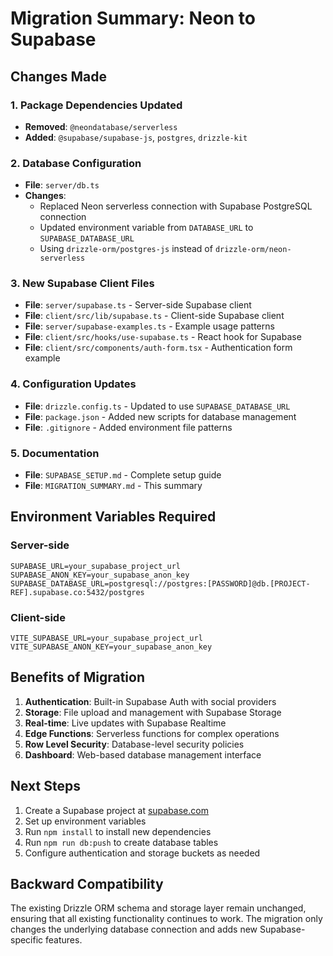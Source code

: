 # Migration Summary: Neon to Supabase

## Changes Made

### 1. Package Dependencies Updated
- **Removed**: `@neondatabase/serverless`
- **Added**: `@supabase/supabase-js`, `postgres`, `drizzle-kit`

### 2. Database Configuration
- **File**: `server/db.ts`
- **Changes**: 
  - Replaced Neon serverless connection with Supabase PostgreSQL connection
  - Updated environment variable from `DATABASE_URL` to `SUPABASE_DATABASE_URL`
  - Using `drizzle-orm/postgres-js` instead of `drizzle-orm/neon-serverless`

### 3. New Supabase Client Files
- **File**: `server/supabase.ts` - Server-side Supabase client
- **File**: `client/src/lib/supabase.ts` - Client-side Supabase client
- **File**: `server/supabase-examples.ts` - Example usage patterns
- **File**: `client/src/hooks/use-supabase.ts` - React hook for Supabase
- **File**: `client/src/components/auth-form.tsx` - Authentication form example

### 4. Configuration Updates
- **File**: `drizzle.config.ts` - Updated to use `SUPABASE_DATABASE_URL`
- **File**: `package.json` - Added new scripts for database management
- **File**: `.gitignore` - Added environment file patterns

### 5. Documentation
- **File**: `SUPABASE_SETUP.md` - Complete setup guide
- **File**: `MIGRATION_SUMMARY.md` - This summary

## Environment Variables Required

### Server-side
```env
SUPABASE_URL=your_supabase_project_url
SUPABASE_ANON_KEY=your_supabase_anon_key
SUPABASE_DATABASE_URL=postgresql://postgres:[PASSWORD]@db.[PROJECT-REF].supabase.co:5432/postgres
```

### Client-side
```env
VITE_SUPABASE_URL=your_supabase_project_url
VITE_SUPABASE_ANON_KEY=your_supabase_anon_key
```

## Benefits of Migration

1. **Authentication**: Built-in Supabase Auth with social providers
2. **Storage**: File upload and management with Supabase Storage
3. **Real-time**: Live updates with Supabase Realtime
4. **Edge Functions**: Serverless functions for complex operations
5. **Row Level Security**: Database-level security policies
6. **Dashboard**: Web-based database management interface

## Next Steps

1. Create a Supabase project at [supabase.com](https://supabase.com)
2. Set up environment variables
3. Run `npm install` to install new dependencies
4. Run `npm run db:push` to create database tables
5. Configure authentication and storage buckets as needed

## Backward Compatibility

The existing Drizzle ORM schema and storage layer remain unchanged, ensuring that all existing functionality continues to work. The migration only changes the underlying database connection and adds new Supabase-specific features. 